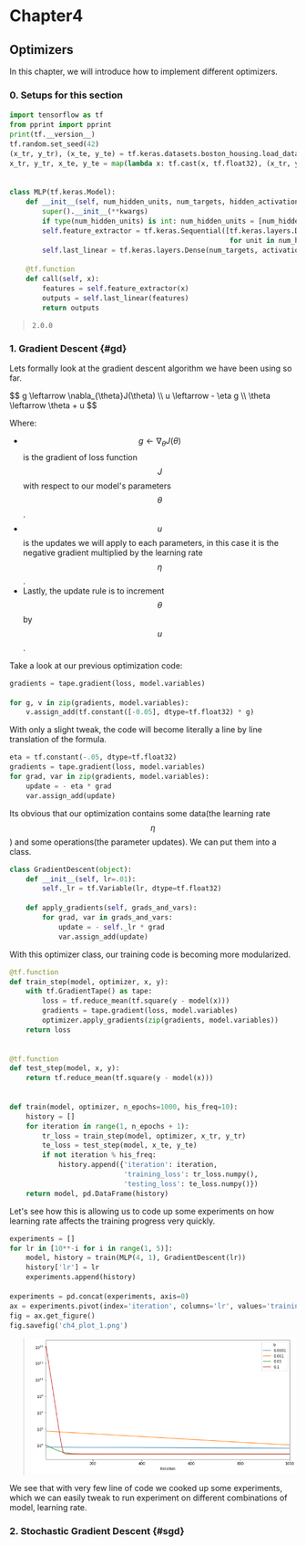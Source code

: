 # Chapter4
## Optimizers

In this chapter, we will introduce how to implement different optimizers.  

### 0. Setups for this section
```python
import tensorflow as tf
from pprint import pprint
print(tf.__version__)
tf.random.set_seed(42)
(x_tr, y_tr), (x_te, y_te) = tf.keras.datasets.boston_housing.load_data()
x_tr, y_tr, x_te, y_te = map(lambda x: tf.cast(x, tf.float32), (x_tr, y_tr, x_te, y_te))


class MLP(tf.keras.Model):
    def __init__(self, num_hidden_units, num_targets, hidden_activation='relu', **kwargs):
        super().__init__(**kwargs)
        if type(num_hidden_units) is int: num_hidden_units = [num_hidden_units]
        self.feature_extractor = tf.keras.Sequential([tf.keras.layers.Dense(unit, activation=hidden_activation)
                                                      for unit in num_hidden_units])
        self.last_linear = tf.keras.layers.Dense(num_targets, activation='linear')

    @tf.function
    def call(self, x):
        features = self.feature_extractor(x)
        outputs = self.last_linear(features)
        return outputs
```
> ```Console
> 2.0.0
> ```

### 1. Gradient Descent {#gd}
Lets formally look at the gradient descent algorithm we have been using so far.  
<div class='formula'>$$
g \leftarrow \nabla_{\theta}J(\theta) \\
u \leftarrow - \eta g \\
\theta \leftarrow  \theta + u
$$</div>  

Where:
+ $$g \leftarrow \nabla_{\theta}J(\theta)$$ is the gradient of loss function $$J$$ with respect to our model's parameters $$\theta$$.  
+ $$u$$ is the updates we will apply to each parameters, in this case it is the negative gradient multiplied by the learning rate $$\eta$$.  
+ Lastly, the update rule is to increment $$\theta$$ by $$u$$.  

Take a look at our previous optimization code:
```python
gradients = tape.gradient(loss, model.variables)

for g, v in zip(gradients, model.variables):  
    v.assign_add(tf.constant([-0.05], dtype=tf.float32) * g)
```  

With only a slight tweak, the code will become literally a line by line translation of the formula.
```python
eta = tf.constant(-.05, dtype=tf.float32)
gradients = tape.gradient(loss, model.variables)
for grad, var in zip(gradients, model.variables):  
    update = - eta * grad
    var.assign_add(update)
```

Its obvious that our optimization contains some data(the learning rate $$\eta$$) and some operations(the parameter updates). We can put them into a class.  
```python
class GradientDescent(object):
    def __init__(self, lr=.01):
        self._lr = tf.Variable(lr, dtype=tf.float32)

    def apply_gradients(self, grads_and_vars):
        for grad, var in grads_and_vars:
            update = - self._lr * grad
            var.assign_add(update)
```  

With this optimizer class, our training code is becoming more modularized.
```python
@tf.function
def train_step(model, optimizer, x, y):
    with tf.GradientTape() as tape:
        loss = tf.reduce_mean(tf.square(y - model(x)))
        gradients = tape.gradient(loss, model.variables)
        optimizer.apply_gradients(zip(gradients, model.variables))    
    return loss


@tf.function
def test_step(model, x, y):
    return tf.reduce_mean(tf.square(y - model(x)))


def train(model, optimizer, n_epochs=1000, his_freq=10):
    history = []
    for iteration in range(1, n_epochs + 1):
        tr_loss = train_step(model, optimizer, x_tr, y_tr)
        te_loss = test_step(model, x_te, y_te)
        if not iteration % his_freq:
            history.append({'iteration': iteration,
                            'training_loss': tr_loss.numpy(),
                            'testing_loss': te_loss.numpy()})
    return model, pd.DataFrame(history)
```

Let's see how this is allowing us to code up some experiments on how learning rate affects the training progress very quickly.  
```python
experiments = []
for lr in [10**-i for i in range(1, 5)]:
    model, history = train(MLP(4, 1), GradientDescent(lr))
    history['lr'] = lr
    experiments.append(history)

experiments = pd.concat(experiments, axis=0)
ax = experiments.pivot(index='iteration', columns='lr', values='training_loss').plot(kind='line', logy=True, figsize=(12,6))
fig = ax.get_figure()
fig.savefig('ch4_plot_1.png')
```
> ![gradient descent lr experiment](/images/ch4_plot_1.png)    

We see that with very few line of code we cooked up some experiments, which we can easily tweak to run experiment on different combinations of model, learning rate.  

### 2. Stochastic Gradient Descent {#sgd}
